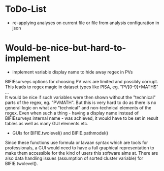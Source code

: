 ﻿# ToDo-List
* re-applying analyses on current file or file from analysis configuration in json

# Would-be-nice-but-hard-to-implement
* implement variable display name to hide away regex in PVs

BIFIEsurveys options for choosing PV vars are limited and possibly corrupt. This leads to regex magic in dataset types like PISA, eg. "PV[0-9]+MATH$" ...<br>
It would be nice if such variables were then shown without the "technical" parts of the regex, eg. "PVMATH". But this is very hard to do as there is no general logic on what are "technical" and non-technical elements of the regex. Even when such a thing - having a display name instead of BIFIEsurveys internal name - was achieved, it would have to be set in result tables as well as many GUI elements etc.

* GUIs for BIFIE.twolevel() and BIFIE.pathmodel()

Since these functions use formula or lavaan syntax which are tools for professionals, a GUI would need to have a full graphical representation to make them accessible for the kind of users this software aims at. There are also data handling issues (assumption of sorted cluster variable) for BIFIE.twolevel().

